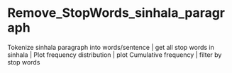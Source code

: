 # Remove_StopWords_sinhala_paragraph
Tokenize sinhala paragraph into words/sentence | get all stop words in sinhala | Plot frequency distribution | plot Cumulative frequency | filter by stop words 
